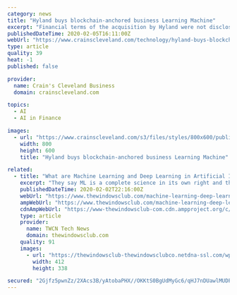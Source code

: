 ```yaml
---
category: news
title: "Hyland buys blockchain-anchored business Learning Machine"
excerpt: "Financial terms of the acquisition by Hyland were not disclosed ... More than 900 such institutions already use Hyland's content services platform. Chris Jagers, CEO of Learning Machine, said in a statement that the deal \"creates significant value for Learning Machine customers who will gain the full benefit of Hyland's notable support ..."
publishedDateTime: 2020-02-05T16:11:00Z
webUrl: "https://www.crainscleveland.com/technology/hyland-buys-blockchain-anchored-business-learning-machine"
type: article
quality: 39
heat: -1
published: false

provider:
  name: Crain's Cleveland Business
  domain: crainscleveland.com

topics:
  - AI
  - AI in Finance

images:
  - url: "https://www.crainscleveland.com/s3/files/styles/800x600/public/Hyland_Software_Logo_i.jpg"
    width: 800
    height: 600
    title: "Hyland buys blockchain-anchored business Learning Machine"

related:
  - title: "What are Machine Learning and Deep Learning in Artificial Intelligence"
    excerpt: "They say ML is a complete science in its own right and thus, need not be called with reference to Artificial Intelligence. AI thrives on data ... For example, if the machine is a self-driving vehicle, it has to create its own scenarios on road. There is no way a programmer can program every step as he or she can’t think of all the ..."
    publishedDateTime: 2020-02-02T22:16:00Z
    webUrl: "https://www.thewindowsclub.com/machine-learning-deep-learning-artificial-intelligence"
    ampWebUrl: "https://www.thewindowsclub.com/machine-learning-deep-learning-artificial-intelligence/amp"
    cdnAmpWebUrl: "https://www-thewindowsclub-com.cdn.ampproject.org/c/s/www.thewindowsclub.com/machine-learning-deep-learning-artificial-intelligence/amp"
    type: article
    provider:
      name: TWCN Tech News
      domain: thewindowsclub.com
    quality: 91
    images:
      - url: "https://thewindowsclub-thewindowsclubco.netdna-ssl.com/wp-content/uploads/2020/01/aivsmlvsdl.png"
        width: 412
        height: 338

secured: "2Gjfz5pwnZz/2XAcs3B/yAtobaPHX//OKKtS0BgUdMyGc6/qHJ7nDUawlMUDPL3+SEvWOiJGE6PJj8cuJ8utbKWfBqMuIACNZ2XlIH3M8zJZnlw7GEgheolUAmRr6kOZzw3ugg9GUJe5bv1NozIkoqKjxp2t5zE/SXovuImz9+DONHNURzS2g+t7+e9vJxD4U30h6zZBburgIn/wdPILCP0jQqSXOQZDmSHgXAQWStS/JzJO5MMvRJXeOtSoBuyILAlWMv2ig6MsQAs/gT4+oDiVULAnFi1qdCtGIpAWAEKdip052s++o1Djf2GYn5SNyCx5huiN3zYevEUukLSAdz2SOP6pLaihJ1raMCDmXbivaJpdKrLEtSYrWxjjgPe7W5ngUenBdJPGA9B2F9rttyzs5V9YOlGARZgd03df4IT/sHtEG0uSv3FNJhm8vlHhnDxjEU2cpp7l/w5KiHjRTKbGk/Qp4TXdxXQKunmRRds=;6K54l2Xypa7hDxXHDTsDgA=="
---
```


